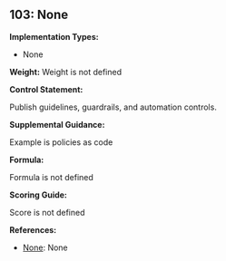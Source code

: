 ## 103: None

**Implementation Types:**
 
- None

**Weight:** Weight is not defined

**Control Statement:**

Publish guidelines, guardrails, and automation controls.

**Supplemental Guidance:**

Example is policies as code

**Formula:**

Formula is not defined

**Scoring Guide:**

Score is not defined

**References:**

- [None](None): None